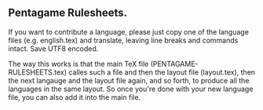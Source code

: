 ##  Pentagame Rulesheets.

If you want to contribute a language, please just copy one of the language files (e.g. english.tex) and translate, leaving line breaks and commands intact. Save UTF8 encoded.

The way this works is that the main TeX file (PENTAGAME-RULESHEETS.tex) calles such a file and then the layout file (layout.tex), then the next langauge and the layout file again, and so forth, to produce all the languages in the same layout. So once you're done with your new language file, you can also add it into the main file.
